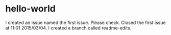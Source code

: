 # hello-world
I created an issue named the first issue. Please check.
Closed the first issue at 11:01 2015/03/04.
I created a branch called readme-edits.
